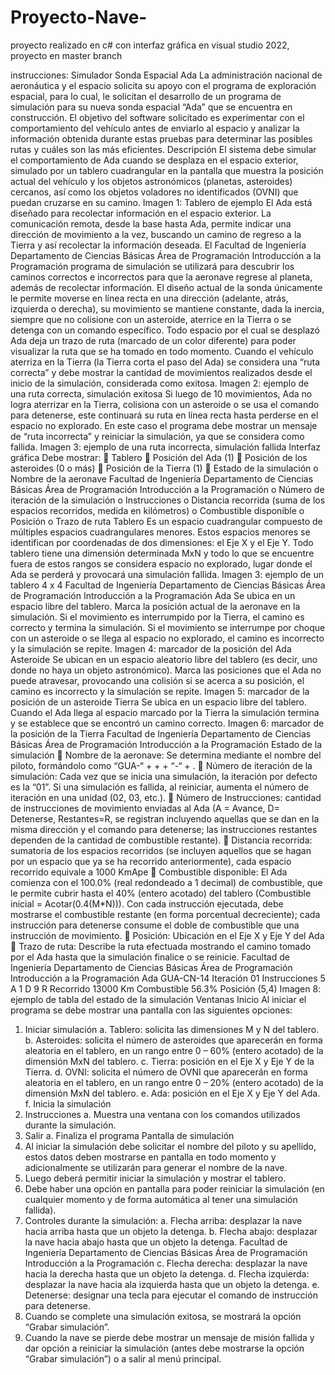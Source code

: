 # Proyecto-Nave-
proyecto realizado en c# con interfaz gráfica en visual studio 2022, proyecto en master branch

instrucciones:
Simulador Sonda Espacial Ada
La administración nacional de aeronáutica y el espacio solicita su apoyo con el programa
de exploración espacial, para lo cual, le solicitan el desarrollo de un programa de
simulación para su nueva sonda espacial “Ada” que se encuentra en construcción. El
objetivo del software solicitado es experimentar con el comportamiento del vehículo antes
de enviarlo al espacio y analizar la información obtenida durante estas pruebas para
determinar las posibles rutas y cuáles son las más eficientes.
Descripción
El sistema debe simular el comportamiento de Ada cuando se desplaza en el espacio
exterior, simulado por un tablero cuadrangular en la pantalla que muestra la posición
actual del vehículo y los objetos astronómicos (planetas, asteroides) cercanos, así como
los objetos voladores no identificados (OVNI) que puedan cruzarse en su camino.
Imagen 1: Tablero de ejemplo
El Ada está diseñado para recolectar información en el espacio exterior. La comunicación
remota, desde la base hasta Ada, permite indicar una dirección de movimiento a la vez,
buscando un camino de regreso a la Tierra y así recolectar la información deseada. El
Facultad de Ingeniería
Departamento de Ciencias Básicas
Área de Programación
Introducción a la Programación
programa de simulación se utilizará para descubrir los caminos correctos e incorrectos
para que la aeronave regrese al planeta, además de recolectar información.
El diseño actual de la sonda únicamente le permite moverse en línea recta en una
dirección (adelante, atrás, izquierda o derecha), su movimiento se mantiene constante,
dada la inercia, siempre que no colisione con un asteroide, aterrice en la Tierra o se
detenga con un comando específico.
Todo espacio por el cual se desplazó Ada deja un trazo de ruta (marcado de un color
diferente) para poder visualizar la ruta que se ha tomado en todo momento.
Cuando el vehículo aterriza en la Tierra (la Tierra corta el paso del Ada) se considera una
“ruta correcta” y debe mostrar la cantidad de movimientos realizados desde el inicio de la
simulación, considerada como exitosa.
Imagen 2: ejemplo de una ruta correcta, simulación exitosa
Si luego de 10 movimientos, Ada no logra aterrizar en la Tierra, colisiona con un asteroide
o se usa el comando para detenerse, este continuará su ruta en línea recta hasta perderse
en el espacio no explorado. En este caso el programa debe mostrar un mensaje de “ruta
incorrecta” y reiniciar la simulación, ya que se considera como fallida.
Imagen 3: ejemplo de una ruta incorrecta, simulación fallida
Interfaz gráfica
Debe mostrar:
 Tablero
 Posición del Ada (1)
 Posición de los asteroides (0 o más)
 Posición de la Tierra (1)
 Estado de la simulación
o Nombre de la aeronave
Facultad de Ingeniería
Departamento de Ciencias Básicas
Área de Programación
Introducción a la Programación
o Número de iteración de la simulación
o Instrucciones
o Distancia recorrida (suma de los espacios recorridos, medida en
kilómetros)
o Combustible disponible
o Posición
o Trazo de ruta
Tablero
Es un espacio cuadrangular compuesto de múltiples espacios cuadrangulares menores.
Estos espacios menores se identifican por coordenadas de dos dimensiones: el Eje X y el
Eje Y. Todo tablero tiene una dimensión determinada MxN y todo lo que se encuentre
fuera de estos rangos se considera espacio no explorado, lugar donde el Ada se perderá y
provocará una simulación fallida.
Imagen 3: ejemplo de un tablero 4 x 4
Facultad de Ingeniería
Departamento de Ciencias Básicas
Área de Programación
Introducción a la Programación
Ada
Se ubica en un espacio libre del tablero. Marca la posición actual de la aeronave en la
simulación. Si el movimiento es interrumpido por la Tierra, el camino es correcto y termina
la simulación. Si el movimiento se interrumpe por choque con un asteroide o se llega al
espacio no explorado, el camino es incorrecto y la simulación se repite.
Imagen 4: marcador de la posición del Ada
Asteroide
Se ubican en un espacio aleatorio libre del tablero (es decir, uno donde no haya un objeto
astronómico). Marca las posiciones que el Ada no puede atravesar, provocando una
colisión si se acerca a su posición, el camino es incorrecto y la simulación se repite.
Imagen 5: marcador de la posición de un asteroide
Tierra
Se ubica en un espacio libre del tablero. Cuando el Ada llega al espacio marcado por la
Tierra la simulación termina y se establece que se encontró un camino correcto.
Imagen 6: marcador de la posición de la Tierra
Facultad de Ingeniería
Departamento de Ciencias Básicas
Área de Programación
Introducción a la Programación
Estado de la simulación
 Nombre de la aeronave: Se determina mediante el nombre del piloto, formándolo
como “GUA-“ + <Inicial del Apellido> + <ultima letra del Nombre>+ “-“ + <total de
letras de nombre y apellido>.
 Número de iteración de la simulación: Cada vez que se inicia una simulación, la
iteración por defecto es la “01”. Si una simulación es fallida, al reiniciar, aumenta el
número de iteración en una unidad (02, 03, etc.).
 Número de Instrucciones: cantidad de instrucciones de movimiento enviadas al
Ada (A = Avance, D= Detenerse, Restantes=R, se registran incluyendo aquellas que
se dan en la misma dirección y el comando para detenerse; las instrucciones
restantes dependen de la cantidad de combustible restante).
 Distancia recorrida: sumatoria de los espacios recorridos (se incluyen aquellos que
se hagan por un espacio que ya se ha recorrido anteriormente), cada espacio
recorrido equivale a 1000 KmApe
 Combustible disponible: El Ada comienza con el 100.0% (real redondeado a 1
decimal) de combustible, que le permite cubrir hasta el 40% (entero acotado) del
tablero (Combustible inicial = Acotar(0.4(M*N))). Con cada instrucción ejecutada,
debe mostrarse el combustible restante (en forma porcentual decreciente); cada
instrucción para detenerse consume el doble de combustible que una instrucción
de movimiento.
 Posición: Ubicación en el Eje X y Eje Y del Ada
 Trazo de ruta: Describe la ruta efectuada mostrando el camino tomado por el Ada
hasta que la simulación finalice o se reinicie.
Facultad de Ingeniería
Departamento de Ciencias Básicas
Área de Programación
Introducción a la Programación
Ada GUA-CN-14
Iteración 01
Instrucciones
5 A
1 D
9 R
Recorrido 13000 Km
Combustible 56.3%
Posición (5,4)
Imagen 8: ejemplo de tabla del estado de la simulación
Ventanas
Inicio
Al iniciar el programa se debe mostrar una pantalla con las siguientes opciones:
1. Iniciar simulación
a. Tablero: solicita las dimensiones M y N del tablero.
b. Asteroides: solicita el número de asteroides que aparecerán en forma
aleatoria en el tablero, en un rango entre 0 – 60% (entero acotado) de la
dimensión MxN del tablero.
c. Tierra: posición en el Eje X y Eje Y de la Tierra.
d. OVNI: solicita el número de OVNI que aparecerán en forma aleatoria en el
tablero, en un rango entre 0 – 20% (entero acotado) de la dimensión MxN
del tablero.
e. Ada: posición en el Eje X y Eje Y del Ada.
f. Inicia la simulación
2. Instrucciones
a. Muestra una ventana con los comandos utilizados durante la simulación.
3. Salir
a. Finaliza el programa
Pantalla de simulación
1. Al iniciar la simulación debe solicitar el nombre del piloto y su apellido, estos datos
deben mostrarse en pantalla en todo momento y adicionalmente se utilizarán para
generar el nombre de la nave.
2. Luego deberá permitir iniciar la simulación y mostrar el tablero.
3. Debe haber una opción en pantalla para poder reiniciar la simulación (en cualquier
momento y de forma automática al tener una simulación fallida).
4. Controles durante la simulación:
a. Flecha arriba: desplazar la nave hacia arriba hasta que un objeto la
detenga.
b. Flecha abajo: desplazar la nave hacia abajo hasta que un objeto la detenga.
Facultad de Ingeniería
Departamento de Ciencias Básicas
Área de Programación
Introducción a la Programación
c. Flecha derecha: desplazar la nave hacia la derecha hasta que un objeto la
detenga.
d. Flecha izquierda: desplazar la nave hacia ala izquierda hasta que un objeto
la detenga.
e. Detenerse: designar una tecla para ejecutar el comando de instrucción para
detenerse.
5. Cuando se complete una simulación exitosa, se mostrará la opción “Grabar
simulación”.
6. Cuando la nave se pierde debe mostrar un mensaje de misión fallida y dar opción a
reiniciar la simulación (antes debe mostrarse la opción “Grabar simulación”) o a
salir al menú principal.
